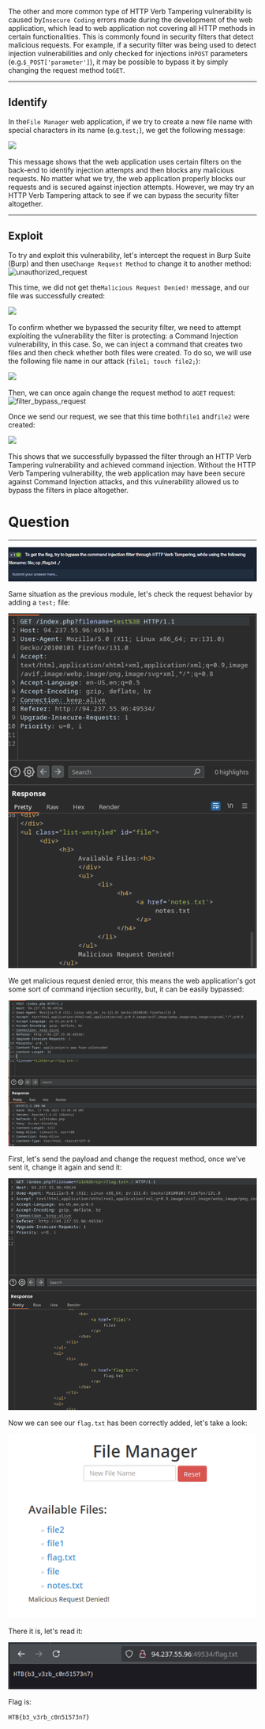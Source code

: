 ﻿The other and more common type of HTTP Verb Tampering vulnerability is caused by`Insecure Coding` errors made during the development of the web application, which lead to web application not covering all HTTP methods in certain functionalities. This is commonly found in security filters that detect malicious requests. For example, if a security filter was being used to detect injection vulnerabilities and only checked for injections in`POST` parameters (e.g.`$_POST['parameter']`), it may be possible to bypass it by simply changing the request method to`GET`.

---

## Identify

In the`File Manager` web application, if we try to create a new file name with special characters in its name (e.g.`test;`), we get the following message:

 ![](https://academy.hackthebox.com/storage/modules/134/web_attacks_verb_malicious_request.jpg)

This message shows that the web application uses certain filters on the back-end to identify injection attempts and then blocks any malicious requests. No matter what we try, the web application properly blocks our requests and is secured against injection attempts. However, we may try an HTTP Verb Tampering attack to see if we can bypass the security filter altogether.

---

## Exploit

To try and exploit this vulnerability, let's intercept the request in Burp Suite (Burp) and then use`Change Request Method` to change it to another method: ![unauthorized_request](https://academy.hackthebox.com/storage/modules/134/web_attacks_verb_tampering_GET_request.jpg)

This time, we did not get the`Malicious Request Denied!` message, and our file was successfully created:


![](https://academy.hackthebox.com/storage/modules/134/web_attacks_verb_tampering_injected_request.jpg)

To confirm whether we bypassed the security filter, we need to attempt exploiting the vulnerability the filter is protecting: a Command Injection vulnerability, in this case. So, we can inject a command that creates two files and then check whether both files were created. To do so, we will use the following file name in our attack (`file1; touch file2;`):

 ![](https://academy.hackthebox.com/storage/modules/134/web_attacks_verb_tampering_filter_bypass.jpg)

Then, we can once again change the request method to a`GET` request: ![filter_bypass_request](https://academy.hackthebox.com/storage/modules/134/web_attacks_verb_tampering_filter_bypass_request.jpg)

Once we send our request, we see that this time both`file1` and`file2` were created:


![](https://academy.hackthebox.com/storage/modules/134/web_attacks_verb_tampering_after_filter_bypass.jpg)

This shows that we successfully bypassed the filter through an HTTP Verb Tampering vulnerability and achieved command injection. Without the HTTP Verb Tampering vulnerability, the web application may have been secure against Command Injection attacks, and this vulnerability allowed us to bypass the filters in place altogether.

# Question
---

![Pasted image 20250217143523.png](../../../../IMAGES/Pasted%20image%2020250217143523.png)

Same situation as the previous module, let's check the request behavior by adding a `test;` file:

![Pasted image 20250217143548.png](../../../../IMAGES/Pasted%20image%2020250217143548.png)

We get malicious request denied error, this means the web application's got some sort of command injection security, but, it can be easily bypassed:

![Pasted image 20250217144923.png](../../../../IMAGES/Pasted%20image%2020250217144923.png)

First, let's send the payload and change the request method, once we've sent it, change it again and send it:

![Pasted image 20250217145008.png](../../../../IMAGES/Pasted%20image%2020250217145008.png)

Now we can see our `flag.txt` has been correctly added, let's take a look:

![Pasted image 20250217145033.png](../../../../IMAGES/Pasted%20image%2020250217145033.png)

There it is, let's read it:

![Pasted image 20250217145048.png](../../../../IMAGES/Pasted%20image%2020250217145048.png)

Flag is:

```
HTB{b3_v3rb_c0n51573n7}
```
